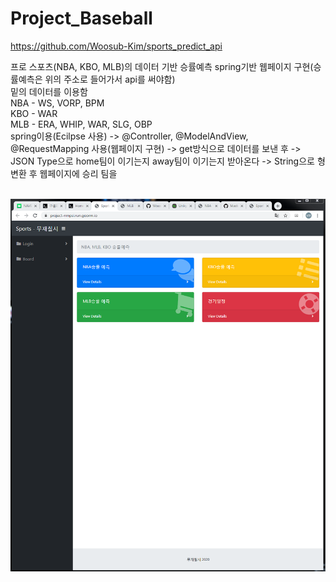 # Project_Baseball

https://github.com/Woosub-Kim/sports_predict_api

프로 스포츠(NBA, KBO, MLB)의 데이터 기반 승률예측 spring기반 웹페이지 구현(승률예측은 위의 주소로 들어가서 api를 써야함) 
<br/>
밑의 데이터를 이용함
<br/>
NBA - WS, VORP, BPM
<br/>
KBO - WAR
<br/>
MLB - ERA, WHIP, WAR, SLG, OBP
<br/>
spring이용(Ecilpse 사용) -> @Controller, @ModelAndView, @RequestMapping 사용(웹페이지 구현) -> get방식으로 데이터를 보낸 후 ->
JSON Type으로 home팀이 이기는지 away팀이 이기는지 받아온다 -> String으로 형변환 후 웹페이지에 승리 팀을 

<br/>
<img width="" height="" src='https://github.com/namwon94/Project_Baseball/blob/master/webpage.png'></img>
